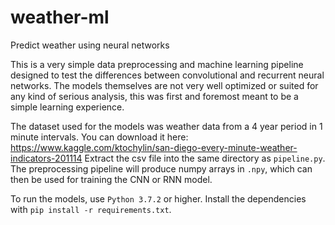 # weather-ml
Predict weather using neural networks

This is a very simple data preprocessing and machine learning pipeline designed to test the differences between convolutional and recurrent neural networks. The models themselves are not very well optimized or suited for any kind of serious analysis, this was first and foremost meant to be a simple learning experience.

The dataset used for the models was weather data from a 4 year period in 1 minute intervals. You can download it here: https://www.kaggle.com/ktochylin/san-diego-every-minute-weather-indicators-201114 Extract the csv file into the same directory as <code>pipeline.py</code>. The preprocessing pipeline will produce numpy arrays in <code>.npy</code>, which can then be used for training the CNN or RNN model.

To run the models, use <code>Python 3.7.2</code> or higher. Install the dependencies with <code>pip install -r requirements.txt</code>. 

